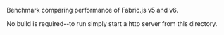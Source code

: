 Benchmark comparing performance of Fabric.js v5 and v6.

No build is required--to run simply start a http server from this directory.
